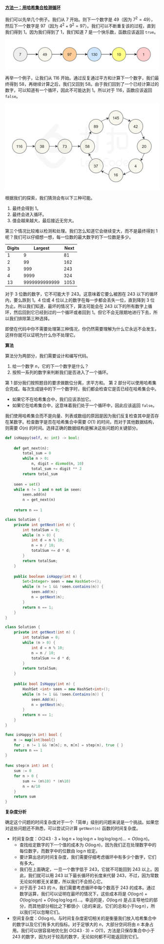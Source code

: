 ﻿#### [方法一：用哈希集合检测循环](https://leetcode.cn/problems/happy-number/solutions/224894/kuai-le-shu-by-leetcode-solution/)

我们可以先举几个例子。我们从 $7$ 开始。则下一个数字是 $49$（因为 $7^2=49$），然后下一个数字是 $97$（因为 $4^2+9^2=97$）。我们可以不断重复该的过程，直到我们得到 $1$。因为我们得到了 $1$，我们知道 $7$ 是一个快乐数，函数应该返回 `true`。

![](./assets/img/Solution0202_2_01.png)

再举一个例子，让我们从 $116$ 开始。通过反复通过平方和计算下一个数字，我们最终得到 $58$，再继续计算之后，我们又回到 $58$。由于我们回到了一个已经计算过的数字，可以知道有一个循环，因此不可能达到 $1$。所以对于 $116$，函数应该返回 `false`。

![](./assets/img/Solution0202_2_02.png)

根据我们的探索，我们猜测会有以下三种可能。

1.  最终会得到 $1$。
2.  最终会进入循环。
3.  值会越来越大，最后接近无穷大。

第三个情况比较难以检测和处理。我们怎么知道它会继续变大，而不是最终得到 $1$ 呢？我们可以仔细想一想，每一位数的最大数字的下一位数是多少。

| Digits | Largest | Next |
| --- | --- | --- |
| 1 | 9 | 81 |
| 2 | 99 | 162 |
| 3 | 999 | 243 |
| 4 | 9999 | 324 |
| 13 | 9999999999999 | 1053 |

对于 $3$ 位数的数字，它不可能大于 $243$。这意味着它要么被困在 $243$ 以下的循环内，要么跌到 $1$。$4$ 位或 $4$ 位以上的数字在每一步都会丢失一位，直到降到 $3$ 位为止。所以我们知道，最坏的情况下，算法可能会在 $243$ 以下的所有数字上循环，然后回到它已经到过的一个循环或者回到 $1$。但它不会无限期地进行下去，所以我们排除第三种选择。

即使在代码中你不需要处理第三种情况，你仍然需要理解为什么它永远不会发生，这样你就可以证明为什么你不处理它。

**算法**

算法分为两部分，我们需要设计和编写代码。

1.  给一个数字 $n$，它的下一个数字是什么？
2.  按照一系列的数字来判断我们是否进入了一个循环。

第 1 部分我们按照题目的要求做数位分离，求平方和。
第 2 部分可以使用哈希集合完成。每次生成链中的下一个数字时，我们都会检查它是否已经在哈希集合中。

-   如果它不在哈希集合中，我们应该添加它。
-   如果它在哈希集合中，这意味着我们处于一个循环中，因此应该返回 `false`。

我们使用哈希集合而不是向量、列表或数组的原因是因为我们反复检查其中是否存在某数字。检查数字是否在哈希集合中需要 $O(1)$ 的时间，而对于其他数据结构，则需要 $O(n)$ 的时间。选择正确的数据结构是解决这些问题的关键部分。

```python
def isHappy(self, n: int) -> bool:

    def get_next(n):
        total_sum = 0
        while n > 0:
            n, digit = divmod(n, 10)
            total_sum += digit ** 2
        return total_sum

    seen = set()
    while n != 1 and n not in seen:
        seen.add(n)
        n = get_next(n)

    return n == 1
```

```java
class Solution {
    private int getNext(int n) {
        int totalSum = 0;
        while (n > 0) {
            int d = n % 10;
            n = n / 10;
            totalSum += d * d;
        }
        return totalSum;
    }

    public boolean isHappy(int n) {
        Set<Integer> seen = new HashSet<>();
        while (n != 1 && !seen.contains(n)) {
            seen.add(n);
            n = getNext(n);
        }
        return n == 1;
    }
}
```

```csharp
class Solution {
    private int getNext(int n) {
        int totalSum = 0;
        while (n > 0) {
            int d = n % 10;
            n = n / 10;
            totalSum += d * d;
        }
        return totalSum;
    }

    public bool IsHappy(int n) {
        HashSet <int> seen = new HashSet<int>();
        while (n != 1 && !seen.Contains(n)) {
            seen.Add(n);
            n = getNext(n);
        }
        return n == 1;
    }
}
```

```go
func isHappy(n int) bool {
    m := map[int]bool{}
    for ; n != 1 && !m[n]; n, m[n] = step(n), true { }
    return n == 1
}

func step(n int) int {
    sum := 0
    for n > 0 {
        sum += (n%10) * (n%10)
        n = n/10
    }
    return sum
}
```

**复杂度分析**

确定这个问题的时间复杂度对于一个「简单」级别的问题来说是一个挑战。如果您对这些问题还不熟悉，可以尝试只计算 `getNext(n)` 函数的时间复杂度。

-   时间复杂度：$O(243 \cdot 3 + \log n + \log\log n + \log\log\log n)... = O(\log n)$。
    -   查找给定数字的下一个值的成本为 $O(\log n)$，因为我们正在处理数字中的每位数字，而数字中的位数由 $\log n$ 给定。
    -   要计算出总的时间复杂度，我们需要仔细考虑循环中有多少个数字，它们有多大。
    -   我们在上面确定，一旦一个数字低于 $243$，它就不可能回到 $243$ 以上。因此，我们就可以用 $243$ 以下最长循环的长度来代替 $243$，不过，因为常数无论如何都无关紧要，所以我们不会担心它。
    -   对于高于 $243$ 的 $n$，我们需要考虑循环中每个数高于 $243$ 的成本。通过数学运算，我们可以证明在最坏的情况下，这些成本将是 $O(\log n) + O(\log \log n) + O(\log \log \log n)...$。幸运的是，$O(\log n)$ 是占主导地位的部分，而其他部分相比之下都很小（总的来说，它们的总和小于$\log n$），所以我们可以忽略它们。
-   空间复杂度：$O(\log n)$。与时间复杂度密切相关的是衡量我们放入哈希集合中的数字以及它们有多大的指标。对于足够大的 $n$，大部分空间将由 $n$ 本身占用。我们可以很容易地优化到 $O(243 \cdot 3) = O(1)$，方法是只保存集合中小于 $243$ 的数字，因为对于较高的数字，无论如何都不可能返回到它们。
